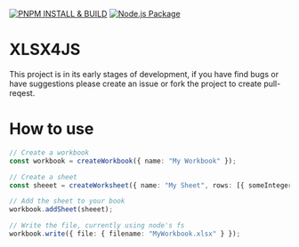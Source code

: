 [![PNPM INSTALL & BUILD](https://github.com/infroz/xlsx4js/actions/workflows/pnpm-ci.yml/badge.svg)](https://github.com/infroz/xlsx4js/actions/workflows/pnpm-ci.yml) [![Node.js Package](https://github.com/infroz/xlsx4js/actions/workflows/npm-publish.yml/badge.svg)](https://github.com/infroz/xlsx4js/actions/workflows/npm-publish.yml)
# XLSX4JS
This project is in its early stages of development, if you have find bugs or have suggestions please
create an issue or fork the project to create pull-reqest.

# How to use

```ts
// Create a workbook
const workbook = createWorkbook({ name: "My Workbook" });

// Create a sheet
const sheeet = createWorksheet({ name: "My Sheet", rows: [{ someInteger: 123, someString: "My Value1"}, { someInteger: 456, someString: "My Second Value1"}] });

// Add the sheet to your book
workbook.addSheet(sheeet);

// Write the file, currently using node's fs
workbook.write({ file: { filename: "MyWorkbook.xlsx" } });
```
